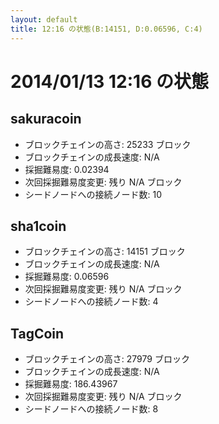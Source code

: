 ```yaml
---
layout: default
title: 12:16 の状態(B:14151, D:0.06596, C:4)
---
```

# 2014/01/13 12:16 の状態

## sakuracoin
* ブロックチェインの高さ: 25233 ブロック
* ブロックチェインの成長速度: N/A
* 採掘難易度: 0.02394
* 次回採掘難易度変更: 残り N/A ブロック
* シードノードへの接続ノード数: 10

## sha1coin
* ブロックチェインの高さ: 14151 ブロック
* ブロックチェインの成長速度: N/A
* 採掘難易度: 0.06596
* 次回採掘難易度変更: 残り N/A ブロック
* シードノードへの接続ノード数: 4

## TagCoin
* ブロックチェインの高さ: 27979 ブロック
* ブロックチェインの成長速度: N/A
* 採掘難易度: 186.43967
* 次回採掘難易度変更: 残り N/A ブロック
* シードノードへの接続ノード数: 8
